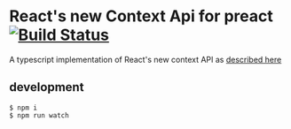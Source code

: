 # React's new Context Api for preact [![Build Status](https://travis-ci.org/valotas/preact-context.svg?branch=master)](https://travis-ci.org/valotas/preact-context)

A typescript implementation of React's new context API as
[described here][preact pr]

## development

```
$ npm i
$ npm run watch
```

[preact pr]: https://github.com/developit/preact/pull/963